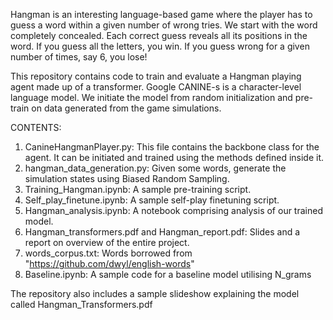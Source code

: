 Hangman is an interesting language-based game where the player has to guess a word within a given number of wrong tries.
We start with the word completely concealed. Each correct guess reveals all its positions in the word. If you guess all the letters, you win. 
If you guess wrong for a given number of times, say 6, you lose!

This repository contains code to train and evaluate a Hangman playing agent made up of a transformer. Google CANINE-s is a character-level language model.
We initiate the model from random initialization and pre-train on data generated from the game simulations.

CONTENTS:
1) CanineHangmanPlayer.py: This file contains the backbone class for the agent. It can be initiated and trained using the methods defined inside it.
2) hangman_data_generation.py: Given some words, generate the simulation states using Biased Random Sampling.
3) Training_Hangman.ipynb: A sample pre-training script.
4) Self_play_finetune.ipynb: A sample self-play finetuning script.
5) Hangman_analysis.ipynb: A notebook comprising analysis of our trained model.
6) Hangman_transformers.pdf and Hangman_report.pdf: Slides and a report on overview of the entire project.
7) words_corpus.txt: Words borrowed from "https://github.com/dwyl/english-words"
8) Baseline.ipynb: A sample code for a baseline model utilising N_grams

The repository also includes a sample slideshow explaining the model called Hangman_Transformers.pdf
